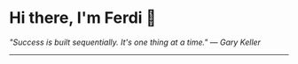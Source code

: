 <h1>Hi there, I'm Ferdi 👋</h1>

<p><em>
  "Success is built sequentially. It's one thing at a time." — Gary Keller
</em></p>

---
